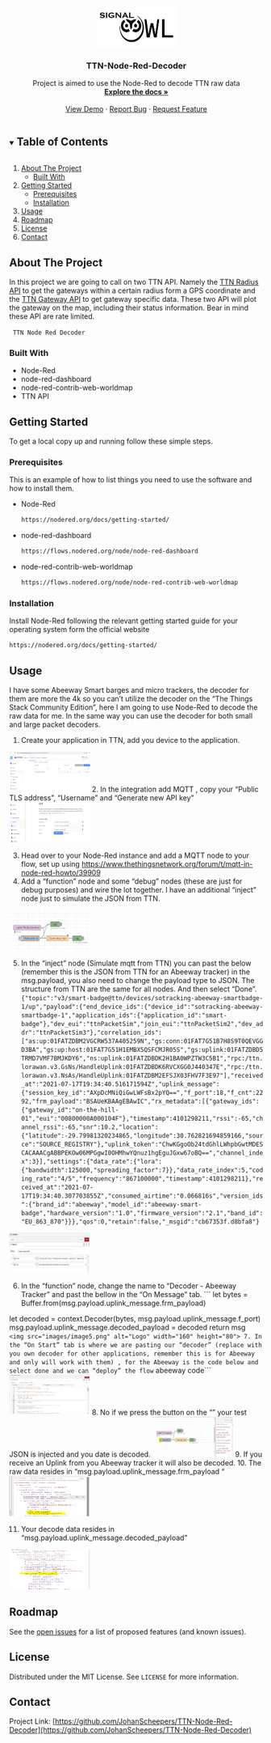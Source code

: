 ﻿<!-- PROJECT LOGO -->
<br />
<p align="center">
  <a href="https://github.com/JohanScheepers/TTN-Node-Red-Decoder">
    <img src="images/SIGNALOWL.jpg" alt="Logo" width="160" height="80">
  </a>

  <h3 align="center"> TTN-Node-Red-Decoder </h3>

  <p align="center">
    Project is aimed to use the Node-Red to decode TTN raw data
    <br />
    <a href="https://github.com/JohanScheepers/TTN-Node-Red-Decoder"><strong>Explore the docs »</strong></a>
    <br />
    <br />
    <a href="https://github.com/JohanScheepers/TTN-Node-Red-Decoder/blob/main/images/gatewayRadius.gif">View Demo</a>
    ·
    <a href="https://github.com/JohanScheepers/TTN-Node-Red-Decoder/issues">Report Bug</a>
    ·
    <a href="https://github.com/JohanScheepers/TTN-Node-Red-Decoder/issues">Request Feature</a>
  </p>
</p>



<!-- TABLE OF CONTENTS -->
<details open="open">
  <summary><h2 style="display: inline-block">Table of Contents</h2></summary>
  <ol>
    <li>
      <a href="#about-the-project">About The Project</a>
      <ul>
        <li><a href="#built-with">Built With</a></li>
      </ul>
    </li>
    <li>
      <a href="#getting-started">Getting Started</a>
      <ul>
        <li><a href="#prerequisites">Prerequisites</a></li>
        <li><a href="#installation">Installation</a></li>
      </ul>
    </li>
    <li><a href="#usage">Usage</a></li> 
    <li><a href="#roadmap">Roadmap</a></li>
    <li><a href="#license">License</a></li>
    <li><a href="#contact">Contact</a></li>
  </ol>
</details>



<!-- ABOUT THE PROJECT -->
## About The Project

In this project we are going to call on two TTN API. Namely the <a href="https://mapper.packetbroker.net/api/v2/gateways?distanceWithin[latitude]=52.3676&distanceWithin[longitude]=4.9041&distanceWithin[distance]=7500&netID=000013&tenantID=ttn">TTN Radius API</a> to get the gateways within a certain radius form a GPS coordinate and the <a href="https://mapper.packetbroker.net/api/v2/gateways/netID=000013,tenantID=ttn,id=bb1st-jansmuts-1">TTN Gateway API</a> to get gateway specific data. These two API will plot the gateway on the map, including their status information. Bear in mind these API are rate limited.



` TTN Node Red Decoder`


### Built With

* []()Node-Red
* []()node-red-dashboard
* []()node-red-contrib-web-worldmap
* []()TTN API




<!-- GETTING STARTED -->
## Getting Started

To get a local copy up and running follow these simple steps.

### Prerequisites

This is an example of how to list things you need to use the software and how to install them.
* Node-Red
  ```sh
  https://nodered.org/docs/getting-started/
  ```

* node-red-dashboard
  ```sh
  https://flows.nodered.org/node/node-red-dashboard
  ```

* node-red-contrib-web-worldmap
  ```sh
  https://flows.nodered.org/node/node-red-contrib-web-worldmap
  ```




### Installation

 Install Node-Red following the relevant getting started guide for your operating system form the official website
   ```sh
   https://nodered.org/docs/getting-started/
   ```




<!-- USAGE EXAMPLES -->
## Usage

I have some Abeeway Smart barges and micro trackers, the decoder for them are more the 4k so you can’t utilize the decoder on the “The Things Stack Community Edition”, here I am going to use Node-Red to decode the raw data for me. In the same way you can use the decoder for both small and large packet decoders.

1. Create your application in TTN, add you device to the application. 
<img src="images/image1.png" alt="Logo" width="160" height="80">
2. In the integration add MQTT , copy your “Public TLS address”, “Username” and “Generate new API key”
<img src="images/image2.png" alt="Logo" width="160" height="80">

3. Head over to  your Node-Red instance and add a MQTT node to your flow, set up using https://www.thethingsnetwork.org/forum/t/mqtt-in-node-red-howto/39909
4. Add a “function” node and some “debug” nodes (these are just for debug purposes) and wire the lot together. I have an additional “inject” node just to simulate the JSON from TTN. 
<img src="images/image3.png" alt="Logo" width="160" height="80">

5. In the “inject” node (Simulate mqtt from TTN) you can past the below (remember this is the JSON from TTN for an Abeeway tracker) in the msg.payload, you also need to change the payload type to JSON. The structure from TTN are the same for all nodes. And then select “Done”. ``` {"topic":"v3/smart-badge@ttn/devices/sotracking-abeeway-smartbadge-1/up","payload":{"end_device_ids":{"device_id":"sotracking-abeeway-smartbadge-1","application_ids":{"application_id":"smart-badge"},"dev_eui":"ttnPacketSim","join_eui":"ttnPacketSim2","dev_addr":"ttnPacketSim3"},"correlation_ids":["as:up:01FATZDBM2VGCRW537A405259N","gs:conn:01FAT7G51B7H8S9T0QEVGGD3BA","gs:up:host:01FAT7G51H1EMBX5QSFCMJR05S","gs:uplink:01FATZDBD5TRMD7VMF7BMJKDY6","ns:uplink:01FATZDBDK2H1BA0WPZTW3C5B1","rpc:/ttn.lorawan.v3.GsNs/HandleUplink:01FATZDBDK6RVCXGG0J440347E","rpc:/ttn.lorawan.v3.NsAs/HandleUplink:01FATZDBM2EFSJX03FHV7F3E97"],"received_at":"2021-07-17T19:34:40.516171594Z","uplink_message":{"session_key_id":"AXpDcMNiQiGwLWFsBx2pYQ==","f_port":18,"f_cnt":2292,"frm_payload":"BSAUeKBAAgEBAwIC","rx_metadata":[{"gateway_ids":{"gateway_id":"on-the-hill-01","eui":"00800000A000104F"},"timestamp":4101298211,"rssi":-65,"channel_rssi":-65,"snr":10.2,"location":{"latitude":-29.79981320234865,"longitude":30.762821694859166,"source":"SOURCE_REGISTRY"},"uplink_token":"ChwKGgoOb24tdGhlLWhpbGwtMDESCACAAACgABBPEKOw06MPGgwI0OHMhwYQnuz1hgEguJGxw67oBQ==","channel_index":3}],"settings":{"data_rate":{"lora":{"bandwidth":125000,"spreading_factor":7}},"data_rate_index":5,"coding_rate":"4/5","frequency":"867100000","timestamp":4101298211},"received_at":"2021-07-17T19:34:40.307703855Z","consumed_airtime":"0.066816s","version_ids":{"brand_id":"abeeway","model_id":"abeeway-smart-badge","hardware_version":"1.0","firmware_version":"2.1","band_id":"EU_863_870"}}},"qos":0,"retain":false,"_msgid":"cb67353f.d8bfa8"} ```
 <img src="images/image4.png" alt="Logo" width="160" height="80">

6. In the “function” node, change the name to “Decoder - Abeeway Tracker” and past the bellow in the “On Message” tab. ``` let bytes = Buffer.from(msg.payload.uplink_message.frm_payload)

let decoded = context.Decoder(bytes, msg.payload.uplink_message.f_port)
msg.payload.uplink_message.decoded_payload = decoded
return msg``` 
<img src="images/image5.png" alt="Logo" width="160" height="80">
7. In the “On Start” tab is where we are pasting our “decoder” (replace with you own decoder for other applications, remember this is for Abeeway and only will work with them) , for the Abeeway is the code below and select done and we can “deploy” the flow ``` abeeway code``` 
<img src="images/image6.png" alt="Logo" width="160" height="80">
8. No if we press the button on the “” your test JSON is injected and you date is decoded. 
<img src="images/image7.png" alt="Logo" width="160" height="80">
9. If you receive an Uplink from you Abeeway tracker it will also be decoded.
10. The raw data resides in “msg.payload.uplink_message.frm_payload “
<img src="images/image8.png" alt="Logo" width="160" height="80">

11. Your decode data resides in “msg.payload.uplink_message.decoded_payload” 
<img src="images/image9.png" alt="Logo" width="160" height="80">




<!-- ROADMAP -->
## Roadmap

See the [open issues](https://github.com/JohanScheepers/TTN-Node-Red-Decoder/issues) for a list of proposed features (and known issues).



<!-- LICENSE -->
## License

Distributed under the MIT License. See `LICENSE` for more information.



<!-- CONTACT -->
## Contact


Project Link: [https://github.com/JohanScheepers/TTN-Node-Red-Decoder](https://github.com/JohanScheepers/TTN-Node-Red-Decoder)






<!-- MARKDOWN LINKS & IMAGES -->
<!-- https://www.markdownguide.org/basic-syntax/#reference-style-links -->

[forks-shield]: https://img.shields.io/github/forks/JohanScheepers/repo.svg?style=for-the-badge
[forks-url]: https://github.com/JohanScheepers/repo/network/members
[stars-shield]: https://img.shields.io/github/stars/JohanScheepers/repo.svg?style=for-the-badge
[stars-url]:https://github.com/JohanScheepers/TTN-Node-Red-Decoder/stargazers
[issues-shield]: https://img.shields.io/github/issues/JohanScheepers/repo.svg?style=for-the-badge
[issues-url]: https://github.com/JohanScheepers/repo/issues
[license-shield]: https://img.shields.io/github/license/JohanScheepers/repo.svg?style=for-the-badge
[license-url]: https://github.com/JohanScheepers/repo/blob/master/LICENSE.txt
[linkedin-shield]: https://img.shields.io/badge/-LinkedIn-black.svg?style=for-the-badge&logo=linkedin&colorB=555
[linkedin-url]: https://www.linkedin.com/in/johan-scheepers-6a263514a/

